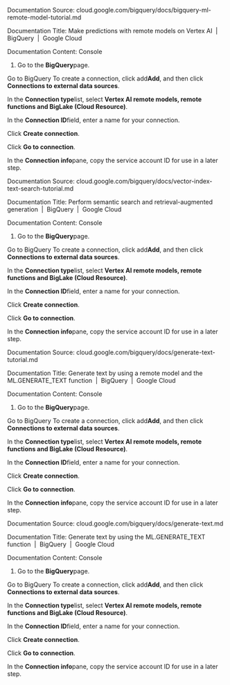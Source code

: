 Documentation Source:
cloud.google.com/bigquery/docs/bigquery-ml-remote-model-tutorial.md

Documentation Title:
Make predictions with remote models on Vertex AI  |  BigQuery  |  Google Cloud

Documentation Content:
Console

1. Go to the **BigQuery**page.

Go to BigQuery
To create a connection, click add**Add**, and then click **Connections to external data sources**.

In the **Connection type**list, select **Vertex AI remote models,
remote functions and BigLake (Cloud Resource)**.

In the **Connection ID**field, enter a name for your
connection.

Click **Create connection**.

Click **Go to connection**.

In the **Connection info**pane, copy the service account ID for use in a
later step.



Documentation Source:
cloud.google.com/bigquery/docs/vector-index-text-search-tutorial.md

Documentation Title:
Perform semantic search and retrieval-augmented generation  |  BigQuery  |  Google Cloud

Documentation Content:
Console

1. Go to the **BigQuery**page.

Go to BigQuery
To create a connection, click add**Add**, and then click **Connections to external data sources**.

In the **Connection type**list, select **Vertex AI remote models,
remote functions and BigLake (Cloud Resource)**.

In the **Connection ID**field, enter a name for your
connection.

Click **Create connection**.

Click **Go to connection**.

In the **Connection info**pane, copy the service account ID for use in a
later step.



Documentation Source:
cloud.google.com/bigquery/docs/generate-text-tutorial.md

Documentation Title:
Generate text by using a remote model and the ML.GENERATE_TEXT function  |  BigQuery  |  Google Cloud

Documentation Content:
Console

1. Go to the **BigQuery**page.

Go to BigQuery
To create a connection, click add**Add**, and then click **Connections to external data sources**.

In the **Connection type**list, select **Vertex AI remote models,
remote functions and BigLake (Cloud Resource)**.

In the **Connection ID**field, enter a name for your
connection.

Click **Create connection**.

Click **Go to connection**.

In the **Connection info**pane, copy the service account ID for use in a
later step.



Documentation Source:
cloud.google.com/bigquery/docs/generate-text.md

Documentation Title:
Generate text by using the ML.GENERATE_TEXT function  |  BigQuery  |  Google Cloud

Documentation Content:
Console

1. Go to the **BigQuery**page.

Go to BigQuery
To create a connection, click add**Add**, and then click **Connections to external data sources**.

In the **Connection type**list, select **Vertex AI remote models,
remote functions and BigLake (Cloud Resource)**.

In the **Connection ID**field, enter a name for your
connection.

Click **Create connection**.

Click **Go to connection**.

In the **Connection info**pane, copy the service account ID for use in a
later step.



